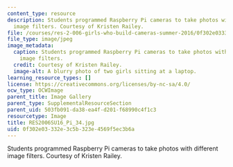 ```yaml
---
content_type: resource
description: Students programmed Raspberry Pi cameras to take photos with different
  image filters. Courtesy of Kristen Railey.
file: /courses/res-2-006-girls-who-build-cameras-summer-2016/0f302e03332e3c5b323e4569f5ec3b6a_RES2006SU16_Pi_34.jpg
file_type: image/jpeg
image_metadata:
  caption: Students programmed Raspberry Pi cameras to take photos with different
    image filters.
  credit: Courtesy of Kristen Railey.
  image-alt: A blurry photo of two girls sitting at a laptop.
learning_resource_types: []
license: https://creativecommons.org/licenses/by-nc-sa/4.0/
ocw_type: OCWImage
parent_title: Image Gallery
parent_type: SupplementalResourceSection
parent_uid: 503fb091-da38-ea4f-d201-f68990c4f1c3
resourcetype: Image
title: RES2006SU16_Pi_34.jpg
uid: 0f302e03-332e-3c5b-323e-4569f5ec3b6a
---
```

Students programmed Raspberry Pi cameras to take photos with different image filters. Courtesy of Kristen Railey.